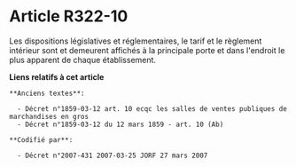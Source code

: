# Article R322-10

Les dispositions législatives et réglementaires, le tarif et le règlement intérieur sont et demeurent affichés à la
principale porte et dans l'endroit le plus apparent de chaque établissement.

**Liens relatifs à cet article**

	**Anciens textes**:

	  - Décret n°1859-03-12 art. 10 ecqc les salles de ventes publiques de marchandises en gros
	  - Décret n°1859-03-12 du 12 mars 1859 - art. 10 (Ab)

	**Codifié par**:

	  - Décret n°2007-431 2007-03-25 JORF 27 mars 2007
